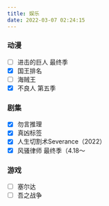 ```yaml
---
title: 娱乐
date: 2022-03-07 02:24:15
---
```

### 动漫
- [ ] 进击的巨人 最终季
- [x] 国王排名
- [ ] 海贼王
- [x] 不良人 第五季
### 剧集
- [x] 勿言推理
- [x] 真凶标签
- [x] 人生切割术Severance（2022）
- [x] 风骚律师 最终季（4.18～
### 游戏
- [ ] 塞尔达
- [ ] 吾之战争